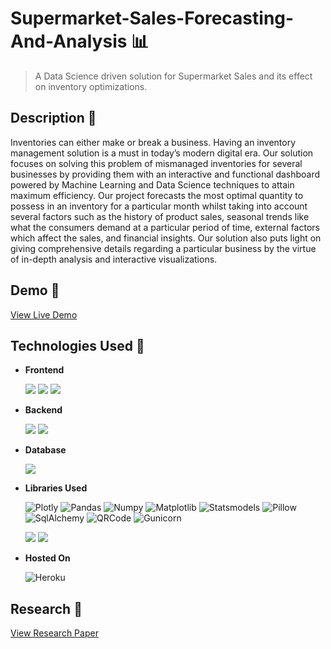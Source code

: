 # Supermarket-Sales-Forecasting-And-Analysis :bar_chart:
> A Data Science driven solution for Supermarket Sales and its effect on inventory optimizations.

## Description :blue_book:
Inventories can either make or break a business. Having an inventory management solution is a must in today’s modern digital era.
Our solution focuses on solving this problem of mismanaged inventories for several businesses by providing them with an interactive and functional dashboard powered by Machine Learning and Data Science techniques to attain maximum efficiency. Our project forecasts the most optimal quantity to possess in an inventory for a particular month whilst taking into account several factors such as the history of product sales, seasonal trends like what the consumers demand at a particular period of time, external factors which affect the sales, and financial insights. Our solution also puts light on giving comprehensive details regarding a particular business by the virtue of in-depth analysis and interactive visualizations.

## Demo :rocket:
[View Live Demo](https://sales-anaylser.herokuapp.com/ "Sales Analyser")

## Technologies Used :hamburger:
* **Frontend**

  <img src="https://img.shields.io/badge/HTML5-E34F26?style=for-the-badge&logo=html5&logoColor=white" /> <img src="https://img.shields.io/badge/CSS3-1572B6?style=for-the-badge&logo=css3&logoColor=white" /> <img src="https://img.shields.io/badge/jQuery-0769AD?style=for-the-badge&logo=jquery&logoColor=white">
* **Backend**
  
  <img src="https://img.shields.io/badge/Python-14354C?style=for-the-badge&logo=python&logoColor=white" /> <img src="https://img.shields.io/badge/Flask-000000?style=for-the-badge&logo=flask&logoColor=white">

* **Database**
  
  <img src="https://img.shields.io/badge/SQLite-07405E?style=for-the-badge&logo=sqlite&logoColor=white" />

* **Libraries Used**
  
  ![Plotly](https://img.shields.io/badge/Plotly-07405E)
  ![Pandas](https://img.shields.io/badge/Pandas-07405E)
  ![Numpy](https://img.shields.io/badge/Numpy-07405E)
  ![Matplotlib](https://img.shields.io/badge/Matplotlib-07405E)
  ![Statsmodels](https://img.shields.io/badge/Statsmodels-07405E)
  ![Pillow](https://img.shields.io/badge/Pillow-07405E)
  ![SqlAlchemy](https://img.shields.io/badge/SqlAlchemy-07405E)
  ![QRCode](https://img.shields.io/badge/QRCode-07405E)
  ![Gunicorn](https://img.shields.io/badge/Gunicorn-07405E)
  
  <img src="https://img.shields.io/badge/Made%20with-Jupyter-orange?style=for-the-badge&logo=Jupyter" /> <img src="https://img.shields.io/badge/Made%20with-VSCode-1f425f.svg?style=for-the-badge&logo=VSCode" />

* **Hosted On** 
  
  ![Heroku](https://img.shields.io/badge/Heroku-430098?style=for-the-badge&logo=heroku&logoColor=white)

## Research :page_facing_up:
  
  [View Research Paper](./bin/SDL_RESEARCH_PAPER_MAIN.docx.pdf)
